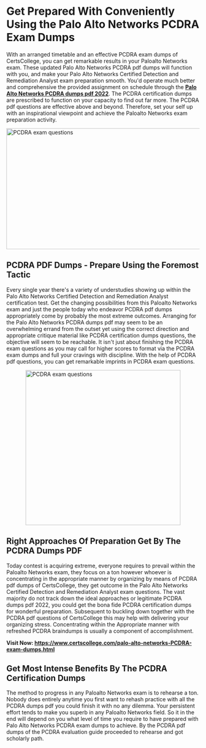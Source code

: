 <h1><strong>Get Prepared With Conveniently Using the Palo Alto Networks PCDRA Exam Dumps&nbsp;</strong></h1>
<p><span style="font-weight: 400;">With an arranged timetable and an effective  PCDRA exam dumps of CertsCollege, you can get remarkable results in your Paloalto Networks exam. These updated Palo Alto Networks PCDRA pdf dumps will function with you, and make your Palo Alto Networks Certified Detection and Remediation Analyst exam preparation smooth. You'd operate much better and comprehensive the provided assignment on schedule through the <strong><a href="https://www.certscollege.com/palo-alto-networks-PCDRA-exam-dumps.html">Palo Alto Networks PCDRA dumps pdf 2022</a></strong>. The PCDRA certification dumps are prescribed to function on your capacity to find out far more. The  PCDRA pdf questions are effective above and beyond. Therefore, set your self up with an inspirational viewpoint and achieve the Paloalto Networks exam preparation activity.&nbsp;</span></p>
<p><span style="font-weight: 400;"><img style="display: block; margin-left: auto; margin-right: auto;" src="https://i.ibb.co/CPDK3ps/Yellow-and-Blue-Initiative-Blog-Banner.png" alt="PCDRA exam questions" width="559" height="315" /></span></p>
<h2><strong>PCDRA PDF Dumps - Prepare Using the Foremost Tactic</strong></h2>
<p><span style="font-weight: 400;">Every single year there's a variety of understudies showing up within the Palo Alto Networks Certified Detection and Remediation Analyst certification test. Get the changing possibilities from this Paloalto Networks exam and just the people today who endeavor PCDRA pdf dumps appropriately come by probably the most extreme outcomes. Arranging for the Palo Alto Networks PCDRA dumps pdf may seem to be an overwhelming errand from the outset yet using the correct direction and appropriate critique material like PCDRA certification dumps questions, the objective will seem to be reachable. It isn't just about finishing the PCDRA exam questions as you may call for higher scores to format via the PCDRA exam dumps and full your cravings with discipline. With the help of PCDRA pdf questions, you can get remarkable imprints in PCDRA exam questions.</span></p>
<p><span style="font-weight: 400;"><a href="https://tinyurl.com/4sh2ts4w"><img style="display: block; margin-left: auto; margin-right: auto;" src="https://i.ibb.co/9tMrhdY/Teacher-Appreciation-Invitation.png" alt="PCDRA exam questions " width="404" height="404" /></a></span></p>
<h2><strong>Right Approaches Of Preparation Get By The PCDRA Dumps PDF</strong></h2>
<p><span style="font-weight: 400;">Today contest is acquiring extreme, everyone requires to prevail within the Paloalto Networks exam, they focus on a ton however whoever is concentrating in the appropriate manner by organizing by means of PCDRA pdf dumps of CertsCollege, they get outcome in the Palo Alto Networks Certified Detection and Remediation Analyst exam questions. The vast majority do not track down the ideal approaches or legitimate PCDRA dumps pdf 2022, you could get the bona fide PCDRA certification dumps for wonderful preparation. Subsequent to buckling down together with the  PCDRA pdf questions of CertsCollege this may help with delivering your organizing stress. Concentrating within the Appropriate manner with refreshed PCDRA braindumps is usually a component of accomplishment.</span></p>
<p><span style="font-weight: 400;"><strong>Visit Now: <a href="https://www.certscollege.com/palo-alto-networks-PCDRA-exam-dumps.html">https://www.certscollege.com/palo-alto-networks-PCDRA-exam-dumps.html</a></strong></span></p>
<h2><strong>Get Most Intense Benefits By The PCDRA Certification Dumps</strong></h2>
<p><span style="font-weight: 400;">The method to progress in any Paloalto Networks exam is to rehearse a ton. Nobody does entirely anytime you first want to rehash practice with all the PCDRA dumps pdf you could finish it with no any dilemma. Your persistent effort tends to make you superb in any Paloalto Networks field. So it in the end will depend on you what level of time you require to have prepared with Palo Alto Networks PCDRA exam dumps to achieve. By the PCDRA pdf dumps of the PCDRA evaluation guide proceeded to rehearse and got scholarly path.</span></p>
